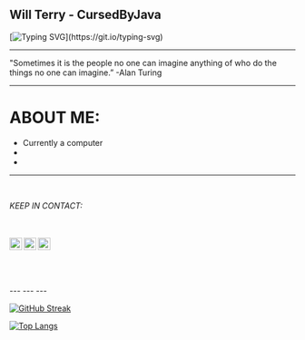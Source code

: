 ## Will Terry - CursedByJava

[![Typing SVG](https://readme-typing-svg.demolab.com?font=Farsan+&pause=1000&color=5851FF&vCenter=true&width=130&height=20&lines=Dedicated.;Determined.;Committed.)](https://git.io/typing-svg)

--- 

"Sometimes it is the people no one can imagine anything of who do the things no one can imagine.” -Alan Turing

---

# ABOUT ME:

- Currently a computer
-
-
---
<br />

_KEEP IN CONTACT:_

<br />
<br />
<a href="https://www.instagram.com/cursedbyjava/">
  <img align="left" alt="Will's Instagram" width="22px" src="https://raw.githubusercontent.com/hussainweb/hussainweb/main/icons/instagram.png" />
</a>
<a href="https://twitter.com/CursedByJava">
  <img align="left" alt="Will's Twitter | Twitter" width="22px" src="https://raw.githubusercontent.com/peterthehan/peterthehan/master/assets/twitter.svg" />
</a>
<a href="https://www.linkedin.com/in/willterry/">
  <img align="left" alt="Will's LinkedIN" width="22px" src="https://raw.githubusercontent.com/peterthehan/peterthehan/master/assets/linkedin.svg" />
</a>

<br />
<br />
<br />
<br />
<br />
---
---
---

[![GitHub Streak](https://streak-stats.demolab.com?user=CursedByJava&theme=blood-dark)](https://git.io/streak-stats)

 [![Top Langs](https://github-readme-stats.vercel.app/api/top-langs/?username=CursedByJava&layout=compact&show_icons=true&card_width=500px&card_height=400px&theme=aura_dark#gh-dark-mode-only)](https://github.com/CursedByJava?tab=repositories)



<!--
**CursedByJava/CursedByJava** is a ✨ _special_ ✨ repository because its `README.md` (this file) appears on your GitHub profile.

Here are some ideas to get you started:

- 🔭 I’m currently working on ...
- 🌱 I’m currently learning ...
- 👯 I’m looking to collaborate on ...
- 🤔 I’m looking for help with ...
- 💬 Ask me about ...
- 📫 How to reach me: ...
- 😄 Pronouns: ...
- ⚡ Fun fact: ...
-->
